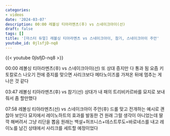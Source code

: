```yaml
---
categories:
- videos
date: '2024-03-07'
description: 00:00 레볼싱 티아라멘츠(후) vs 스네이크아이(선)
draft: false
tags: []
title: '[마스터 듀얼] 레볼싱 티아라멘츠 vs 스네이크아이, 참기, 스네이크아이 주안'
youtube_id: 0jlsfjD-nq8
---
```



{{< youtube 0jlsfjD-nq8 >}}

00:00 레볼싱 티아라멘츠(후) vs 스네이크아이(선)
또 상대 증지만 다 통과 됨
요즘 키토칼로스 나오기 전에 증지를 맞으면 사리크보다 메타노이즈를 가져온 뒤에 멈추는 게 나은 것 같다

03:47 레볼싱 티아라멘츠(후) vs 참기(선)
상대가 내 패의 트리비카르바를 묘지로 보내줘서 좀 할만했다

07:58 레볼싱 티아라멘츠(선) vs 스네이크아이 주안(후)
드롤 맞고 전개하는 예시로 괜찮아 보인다
묘지에서 레이노하트의 효과를 발동한 건 원래 그럴 생각이 아니었는데 딸깍 해버려서 그냥 리단을 뽑음
원래는 백설+허프니스+데스트루도=바로네스를 내고 레이노를 남긴 상태에서 사리크를 세트할 예정이었다